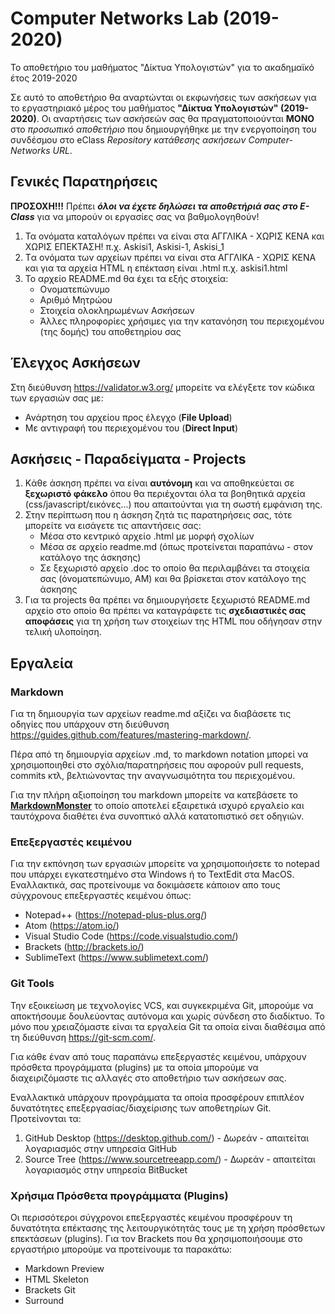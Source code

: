# Computer Networks Lab (2019-2020) 
Το αποθετήριο του μαθήματος "Δίκτυα Υπολογιστών" για το ακαδημαϊκό έτος 2019-2020

Σε αυτό το αποθετήριο θα αναρτώνται οι εκφωνήσεις των ασκήσεων για το εργαστηριακό μέρος του μαθήματος **"Δίκτυα Υπολογιστών"  (2019-2020)**. Οι αναρτήσεις των ασκήσεών σας θα πραγματοποιούνται **MONO** στο *προσωπικό αποθετήριο* που δημιουργήθηκε με την ενεργοποίηση του συνδέσμου στο eClass *Repository κατάθεσης ασκήσεων Computer-Networks URL*. 

## Γενικές Παρατηρήσεις 

**ΠΡΟΣΟΧΗ!!!** Πρέπει ***όλοι να έχετε δηλώσει τα αποθετήριά σας στο E-Class*** για να μπορούν οι εργασίες σας να βαθμολογηθούν!

1. Τα ονόματα καταλόγων πρέπει να είναι στα ΑΓΓΛΙΚΑ - ΧΩΡΙΣ ΚΕΝΑ και ΧΩΡΙΣ ΕΠΕΚΤΑΣΗ!  π.χ. Askisi1, Askisi-1, Askisi_1
2. Tα ονόματα των αρχείων πρέπει να είναι στα ΑΓΓΛΙΚΑ - ΧΩΡΙΣ ΚΕΝΑ και για τα αρχεία HTML η επέκταση είναι .html π.χ. askisi1.html
3. To αρχείο README.md θα έχει τα εξής στοιχεία:
	- Ονοματεπώνυμο
	- Αριθμό Μητρώου
	- Στοιχεία ολοκληρωμένων Ασκήσεων
  	- Άλλες πληροφορίες χρήσιμες για την κατανόηση του περιεχομένου (της δομής) του αποθετηρίου σας
    
## Έλεγχος Ασκήσεων

Στη διεύθυνση https://validator.w3.org/ μπορείτε να ελέγξετε τον κώδικα των εργασιών σας με:

- Ανάρτηση του αρχείου προς έλεγχο (**File Upload**)
- Με αντιγραφή του περιεχομένου του (**Direct Input**)
    
## Ασκήσεις - Παραδείγματα - Projects
1. Kάθε άσκηση πρέπει να είναι **αυτόνομη** και να αποθηκεύεται σε **ξεχωριστό φάκελο** όπου θα περιέχονται όλα τα βοηθητικά  αρχεία (css/javascript/εικόνες...) που απαιτούνται για τη σωστή εμφάνιση της. 
2. Στην περίπτωση που η άσκηση ζητά τις παρατηρήσεις σας, τότε μπορείτε να εισάγετε τις απαντήσεις σας:
    -  Μέσα στο κεντρικό αρχείο .html με μορφή σχολίων
    -  Μέσα σε αρχείο readme.md (όπως προτείνεται παραπάνω - στον κατάλογο της άσκησης)
    -  Σε ξεχωριστό αρχείο .doc το οποίο θα περιλαμβάνει τα στοιχεία σας (όνοματεπώνυμο, ΑΜ) και θα βρίσκεται στον κατάλογο της άσκησης
3. Για τα projects θα πρέπει να δημιουργήσετε ξεχωριστό README.md αρχείο στο οποίο θα πρέπει να καταγράφετε τις **σχεδιαστικές σας αποφάσεις** για τη χρήση των στοιχείων της HTML που οδήγησαν στην τελική υλοποίηση.


## Εργαλεία

### Markdown
Για τη δημιουργία των αρχείων readme.md αξίζει να διαβάσετε τις οδηγίες που υπάρχουν στη διεύθυνση https://guides.github.com/features/mastering-markdown/.

Πέρα από τη δημιουργία αρχείων .md, το markdown notation μπορεί να χρησιμοποιηθεί στο σχόλια/παρατηρήσεις που αφορούν pull requests, commits κτλ, βελτιώνοντας την αναγνωσιμότητα του περιεχομένου.

Για την πλήρη αξιοποίηση του markdown μπορείτε να κατεβάσετε το **[MarkdownMonster](https://markdownmonster.west-wind.com/)** το οποίο αποτελεί εξαιρετικά ισχυρό εργαλείο και ταυτόχρονα διαθέτει ένα συνοπτικό αλλά κατατοπιστικό σετ οδηγιών.

### Επεξεργαστές κειμένου
Για την εκπόνηση των εργασιών μπορείτε να χρησιμοποιήσετε το notepad που υπάρχει εγκατεστημένο στα Windows ή το TextEdit στα MacOS.
Εναλλακτικά, σας προτείνουμε να δοκιμάσετε κάποιον απο τους σύγχρονους επεξεργαστές κειμένου όπως:

- Notepad++ (https://notepad-plus-plus.org/)
- Atom (https://atom.io/)
- Visual Studio Code (https://code.visualstudio.com/)
- Brackets (http://brackets.io/)
- SublimeText (https://www.sublimetext.com/)

### Git Tools
Την εξοικείωση με τεχνολογίες VCS, και συγκεκριμένα Git, μπορούμε να αποκτήσουμε δουλεύοντας αυτόνομα  και χωρίς σύνδεση στο διαδίκτυο. Το μόνο που χρειαζόμαστε είναι τα εργαλεία Git τα οποία είναι διαθέσιμα από τη διεύθυνση https://git-scm.com/. 

Για κάθε έναν από τους παραπάνω επεξεργαστές κειμένου, υπάρχουν πρόσθετα προγράμματα (plugins) με τα οποία μπορούμε να διαχειριζόμαστε τις αλλαγές στο αποθετήριο των ασκήσεων σας.

Εναλλακτικά υπάρχουν προγράμματα τα οποία προσφέρουν επιπλέον δυνατότητες επεξεργασίας/διαχείρισης των αποθετηρίων Git. Προτείνονται τα:

1. GitHub Desktop (https://desktop.github.com/) - Δωρεάν - απαιτείται λογαριασμός στην υπηρεσία GitHub
2. Source Tree (https://www.sourcetreeapp.com/) - Δωρεάν - απαιτείται λογαριασμός στην υπηρεσία BitBucket 

### Χρήσιμα Πρόσθετα προγράμματα (Plugins)
Οι περισσότεροι σύγχρονοι επεξεργαστές κειμένου προσφέρουν τη δυνατότητα επέκτασης της λειτουργικότητάς τους με τη χρήση πρόσθετων επεκτάσεων (plugins). 
Για τον Brackets που θα χρησιμοποιήσουμε στο εργαστήριο μπορούμε να προτείνουμε τα παρακάτω:

- Markdown Preview 
- HTML Skeleton
- Brackets Git 
- Surround



